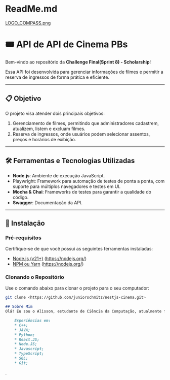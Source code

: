 # ReadMe.md

[LOGO_COMPASS.png](Mapa_Mental\LOGO_COMPASS.png)


# 🎟️ API de **API de Cinema PBs**

Bem-vindo ao repositório da **Challenge Final(Sprint 8) - Scholarship**!

Essa API foi desenvolvida para gerenciar informações de filmes e permitir a reserva de ingressos de forma prática e eficiente.  

---

## 📋 **Objetivo**

O projeto visa atender dois principais objetivos:

1. Gerenciamento de filmes, permitindo que administradores cadastrem, atualizem, listem e excluam filmes.
2. Reserva de ingressos, onde usuários podem selecionar assentos, preços e horários de exibição.

---

## 🛠️ **Ferramentas e Tecnologias Utilizadas**

- **Node.js**: Ambiente de execução JavaScript.
- Playwright: Framework para automação de testes de ponta a ponta, com suporte para múltiplos navegadores e testes em UI.
- **Mocha & Chai**: Frameworks de testes para garantir a qualidade do código.
- **Swagger**: Documentação da API.

---

## 🚀 **Instalação**

### **Pré-requisitos**

Certifique-se de que você possui as seguintes ferramentas instaladas:

- [Node.js (v21+)](https://nodejs.org/) (https://nodejs.org/)
- [NPM ou Yarn](https://nodejs.org/) (https://nodejs.org/)

### **Clonando o Repositório**

Use o comando abaixo para clonar o projeto para o seu computador:

```bash
git clone <https://github.com/juniorschmitz/nestjs-cinema.git>

```

```markdown
## Sobre Mim
Olá! Eu sou o Alisson, estudante de Ciência da Computação, atualmente focado na área de Quality AI. Neste repositório, compartilho um pouco do que estou aprendendo e desenvolvendo durante a Sprint 1 do projeto PB QualityAI.

    Experiências em:
    * C++;
    * JAVA;
    * Python;
    * React.JS;
    * Node.JS;
    * Javascript;
    * TypeScript;
    * SQL;
    * Git;  
```

.
